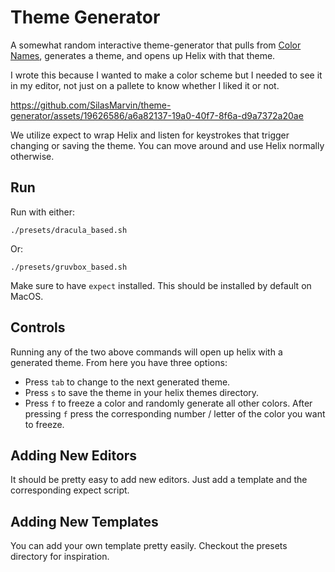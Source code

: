 # Theme Generator

A somewhat random interactive theme-generator that pulls from [Color Names](https://github.com/meodai/color-names), generates a theme, and opens up Helix with that theme.

I wrote this because I wanted to make a color scheme but I needed to see it in my editor, not just on a pallete to know whether I liked it or not.

https://github.com/SilasMarvin/theme-generator/assets/19626586/a6a82137-19a0-40f7-8f6a-d9a7372a20ae

We utilize expect to wrap Helix and listen for keystrokes that trigger changing or saving the theme. You can move around and use Helix normally otherwise.

## Run

Run with either:
```
./presets/dracula_based.sh
```

Or:
```
./presets/gruvbox_based.sh
```

Make sure to have `expect` installed. This should be installed by default on MacOS.

## Controls

Running any of the two above commands will open up helix with a generated theme. From here you have three options:
- Press `tab` to change to the next generated theme.
- Press `s` to save the theme in your helix themes directory.
- Press `f` to freeze a color and randomly generate all other colors. After pressing `f` press the corresponding number / letter of the color you want to freeze.

## Adding New Editors

It should be pretty easy to add new editors. Just add a template and the corresponding expect script.

## Adding New Templates

You can add your own template pretty easily. Checkout the presets directory for inspiration.

